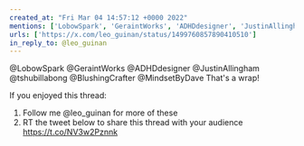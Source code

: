 ```yaml
---
created_at: "Fri Mar 04 14:57:12 +0000 2022"
mentions: ['LobowSpark', 'GeraintWorks', 'ADHDdesigner', 'JustinAllingham', 'tshubillabong', 'BlushingCrafter', 'MindsetByDave', 'leo_guinan']
urls: ['https://x.com/leo_guinan/status/1499760857890410510']
in_reply_to: @leo_guinan
---
```


@LobowSpark @GeraintWorks @ADHDdesigner @JustinAllingham @tshubillabong @BlushingCrafter @MindsetByDave That's a wrap!

If you enjoyed this thread:

1. Follow me @leo_guinan for more of these
2. RT the tweet below to share this thread with your audience https://t.co/NV3w2Pznnk